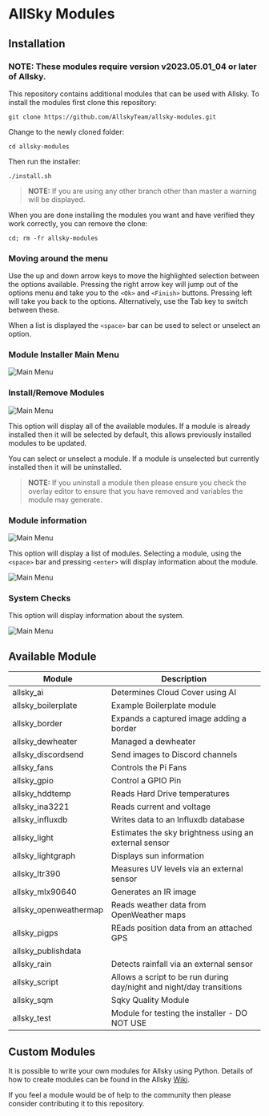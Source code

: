 # AllSky Modules

## Installation

### NOTE: These modules require version v2023.05.01_04 or later of Allsky.

This repository contains additional modules that can be used with Allsky. To install the modules first clone this repository:

`git clone https://github.com/AllskyTeam/allsky-modules.git`

Change to the newly cloned folder:

`cd allsky-modules`

Then run the installer:

`./install.sh`

> **NOTE:** If you are using any other branch other than master a warning will be displayed.

When you are done installing the modules you want and have verified they work correctly, you can remove the clone:

`cd; rm -fr allsky-modules`


### Moving around the menu
Use the up and down arrow keys to move the highlighted selection between the options available. Pressing the right arrow key will jump out of the options menu and take you to the `<Ok>` and `<Finish>` buttons. Pressing left will take you back to the options. Alternatively, use the Tab key to switch between these.

When a list is displayed the `<space>` bar can be used to select or unselect an option.


### Module Installer Main Menu

 ![Main Menu](/images/menu.png)

### Install/Remove Modules

 ![Main Menu](/images/modules.png)

This option will display all of the available modules. If a module is already installed then it will be selected by default, this allows previously installed modules to be updated.

You can select or unselect a module. If a module is unselected but currently installed then it will be uninstalled.

> **NOTE:**  If you uninstall a module then please ensure you check the overlay editor to ensure that you have removed and variables the module may generate.

### Module information
 ![Main Menu](/images/infomenu.png)

This option will display a list of modules. Selecting a module, using the `<space>` bar and pressing `<enter>` will display information about the module.

 ![Main Menu](/images/moduleinfo.png)

### System Checks
This option will display information about the system.

 ![Main Menu](/images/systeminfo.png)


## Available Module

| Module  | Description  |
|---|---|
| allsky_ai | Determines Cloud Cover using AI|
| allsky_boilerplate | Example Boilerplate module |
| allsky_border | Expands a captured image adding a border |
| allsky_dewheater | Managed a dewheater |
| allsky_discordsend | Send images to Discord channels |
| allsky_fans | Controls the Pi Fans |
| allsky_gpio | Control a GPIO Pin |
| allsky_hddtemp | Reads Hard Drive temperatures |
| allsky_ina3221 | Reads current and voltage |
| allsky_influxdb | Writes data to an Influxdb database |
| allsky_light | Estimates the sky brightness using an external sensor |
| allsky_lightgraph | Displays sun information |
| allsky_ltr390 | Measures UV levels via an external sensor |
| allsky_mlx90640 | Generates an IR image |
| allsky_openweathermap | Reads weather data from OpenWeather maps |
| allsky_pigps | REads position data from an attached GPS |
| allsky_publishdata |   |
| allsky_rain | Detects rainfall via an external sensor |
| allsky_script | Allows a script to be run during day/night and night/day transitions |
| allsky_sqm | Sqky Quality Module |
| allsky_test | Module for testing the installer - DO NOT USE |


## Custom Modules

It is possible to write your own modules for Allsky using Python. Details of how to create modules can be found in the Allsky [Wiki](https://github.com/AllskyTeam/allsky/wiki).

If you feel a module would be of help to the community then please consider contributing it to this repository.
